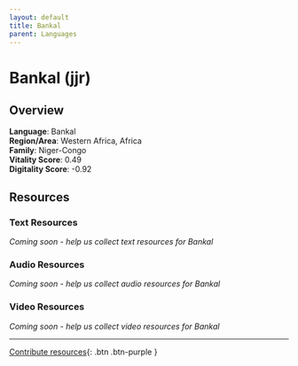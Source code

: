 ```yaml
---
layout: default
title: Bankal
parent: Languages
---
```


# Bankal (jjr)

## Overview

**Language**: Bankal  
**Region/Area**: Western Africa, Africa  
**Family**: Niger-Congo  
**Vitality Score**: 0.49  
**Digitality Score**: -0.92  

## Resources

### Text Resources
*Coming soon - help us collect text resources for Bankal*

### Audio Resources
*Coming soon - help us collect audio resources for Bankal*

### Video Resources
*Coming soon - help us collect video resources for Bankal*

---

[Contribute resources](https://fairtrain.github.io/){: .btn .btn-purple }
